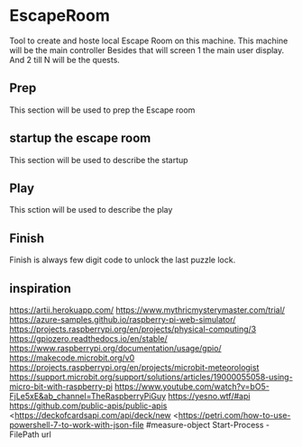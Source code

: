 # EscapeRoom

Tool to create and hoste local Escape Room on this machine. This machine will be the main controller
Besides that will screen 1 the main user display. And 2 till N will be the quests.

## Prep

This section will be used to prep the Escape room

## startup the escape room

This section will be used to describe the startup

## Play

This sction will be used to describe the play

## Finish

Finish is always few digit code to unlock the last puzzle lock.

## inspiration
<https://artii.herokuapp.com/>
<https://www.mythricmysterymaster.com/trial/>
<https://azure-samples.github.io/raspberry-pi-web-simulator/>
<https://projects.raspberrypi.org/en/projects/physical-computing/3>
<https://gpiozero.readthedocs.io/en/stable/>
<https://www.raspberrypi.org/documentation/usage/gpio/>
<https://makecode.microbit.org/v0>
<https://projects.raspberrypi.org/en/projects/microbit-meteorologist>
<https://support.microbit.org/support/solutions/articles/19000055058-using-micro-bit-with-raspberry-pi>
<https://www.youtube.com/watch?v=bO5-FjLe5xE&ab_channel=TheRaspberryPiGuy>
<https://yesno.wtf/#api>
<https://github.com/public-apis/public-apis>
<https://deckofcardsapi.com/api/deck/new
<https://petri.com/how-to-use-powershell-7-to-work-with-json-file #measure-object
Start-Process -FilePath url